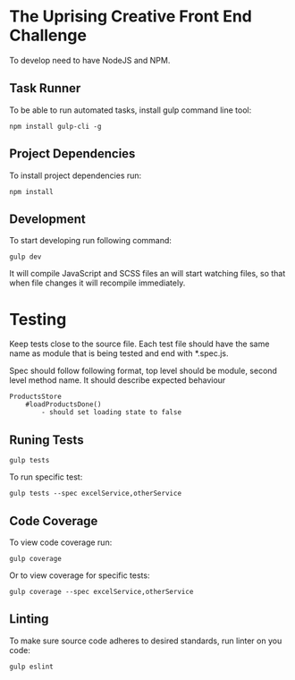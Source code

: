 # The Uprising Creative Front End Challenge

To develop need to have NodeJS and NPM.

## Task Runner

To be able to run automated tasks, install gulp command line tool:

    npm install gulp-cli -g

## Project Dependencies

To install project dependencies run:

    npm install

## Development

To start developing run following command:

    gulp dev

It will compile JavaScript and SCSS files an will start watching files, so that when file changes it will recompile immediately.

# Testing

Keep tests close to the source file. Each test file should have the same name as module that is being tested and end with *.spec.js.

Spec should follow following format, top level should be module, second level method name. It should describe expected behaviour

    ProductsStore
        #loadProductsDone()
            - should set loading state to false

## Runing Tests

    gulp tests
   
To run specific test:

    gulp tests --spec excelService,otherService

## Code Coverage

To view code coverage run:

    gulp coverage

Or to view coverage for specific tests:

    gulp coverage --spec excelService,otherService

## Linting

To make sure source code adheres to desired standards, run linter on you code:

    gulp eslint

    
